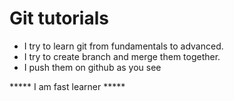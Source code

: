 # Git tutorials

- I try to learn git from fundamentals to advanced.
- I try to create branch and merge them together.
- I push them on github as you see

***** I am fast learner *****
